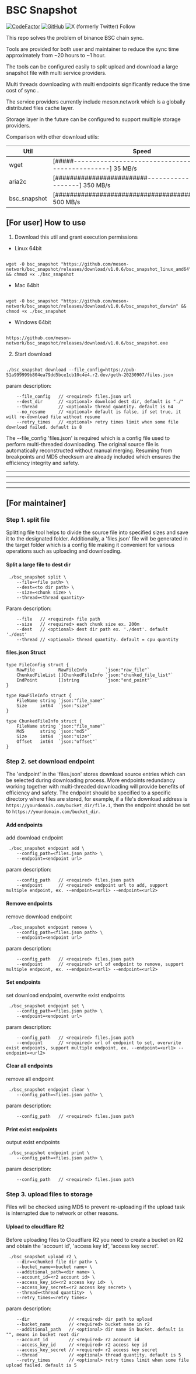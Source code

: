 # BSC Snapshot

[![CodeFactor](https://www.codefactor.io/repository/github/meson-network/bsc_snapshot/badge)](https://www.codefactor.io/repository/github/meson-network/bsc_snapshot)
[![GitHub](https://img.shields.io/github/license/meson-network/bsc_snapshot)](https://github.com/meson-network/bsc_snapshot/blob/main/LICENSE)
![X (formerly Twitter) Follow](https://img.shields.io/twitter/follow/NetworkMeson)

This repo solves the problem of binance BSC chain sync.

Tools are provided for both user and maintainer to reduce the sync time approximately from ~20 hours to ~1 hour.

The tools can be configured easily to split upload and download a large snapshot file with multi service providers.

Multi threads downloading with multi endpoints significantly reduce the time cost of sync .

The service providers currently include meson.network which is a globally distributed files cache layer.

Storage layer in the future can be configured to support multiple storage providers.

Comparison with other download utils:

| Util | Speed |
| ---- | ---- |
| wget | [#####--------------------------------------------------------] 35 MB/s |
| aria2c | [#########################-----------------------------] 350 MB/s |
| bsc_snapshot | [###############################################] 500 MB/s|


## [For user] How to use

  

1. Download this util and grant execution permissions

  

* Linux 64bit

```text

wget -O bsc_snapshot "https://github.com/meson-network/bsc_snapshot/releases/download/v1.0.6/bsc_snapshot_linux_amd64" && chmod +x ./bsc_snapshot

```

  

* Mac 64bit

```text

wget -O bsc_snapshot "https://github.com/meson-network/bsc_snapshot/releases/download/v1.0.6/bsc_snapshot_darwin" && chmod +x ./bsc_snapshot

```

  

* Windows 64bit

```text

https://github.com/meson-network/bsc_snapshot/releases/download/v1.0.6/bsc_snapshot.exe

```

  

2. Start download

  

```text

./bsc_snapshot download --file_config=https://pub-51a999999b804ea79dd5bce1cb10c4e4.r2.dev/geth-20230907/files.json

```

  

param description:

  

```text
    --file_config   // <required> files.json url
    --dest_dir      // <optional> download dest dir, default is "./"
    --thread        // <optional> thread quantity. default is 64
    --no_resume     // <optional> default is false, if set true, it will re-download file without resume
    --retry_times   // <optional> retry times limit when some file download failed. default is 8
```

  
The  --file_config 'files.json' is required which is a config file used to perform multi-threaded downloading. The original source file is automatically reconstructed without manual merging. Resuming from breakpoints and MD5 checksum are already included which ensures the efficiency integrity and safety.

  
  

---------------------------------------------------------------------------------
---------------------------------------------------------------------------------
---------------------------------------------------------------------------------
---------------------------------------------------------------------------------

  

## [For maintainer] 

  

### Step 1. split file

  

Splitting file tool helps to divide the source file into specified sizes and save it to the designated folder. Additionally, a 'files.json' file will be generated in the target folder which is a config file making it convenient for various operations such as uploading and downloading.


#### Split a large file to dest dir


```text
 ./bsc_snapshot split \
    --file=<file path> \
    --dest=<to dir path> \
    --size=<chunk size> \
    --thread=<thread quantity>
```

  

Param description:

  

```text
    --file   // <required> file path
    --size   // <required> each chunk size ex. 200m 
    --dest   // <optional> dest dir path ex. './dest'. default './dest'   
    --thread // <optional> thread quantity. default = cpu quantity
```

  

#### files.json Struct

  
```golang
type FileConfig struct {
    RawFile         RawFileInfo       `json:"raw_file"`
    ChunkedFileList []ChunkedFileInfo `json:"chunked_file_list"`
    EndPoint        []string          `json:"end_point"`
}

type RawFileInfo struct {
    FileName string `json:"file_name"`
    Size     int64  `json:"size"`
}

type ChunkedFileInfo struct {
    FileName string `json:"file_name"`
    Md5      string `json:"md5"`
    Size     int64  `json:"size"`
    Offset   int64  `json:"offset"`
}
```

  

### Step 2. set download endpoint

  
The 'endpoint' in the 'files.json' stores download source entries which can be selected during downloading process.
More endpoints redundancy working together with multi-threaded downloading will provide benefits of efficiency and safety.
The endpoint should be specified to a specific directory where files are stored, for example, if a file's download address is `https://yourdomain.com/bucket_dir/file.1`, then the endpoint should be set to `https://yourdomain.com/bucket_dir`.

  

#### Add endpoints

  

add download endpoint

  

```text
 ./bsc_snapshot endpoint add \
    --config_path=<files.json path> \
    --endpoint=<endpoint url>
```

  

param description:

  

```text
    --config_path   // <required> files.json path
    --endpoint      // <required> endpoint url to add, support multiple endpoint, ex. --endpoint=<url1> --endpoint=<url2>
```

  

#### Remove endpoints

  

remove download endpoint

  

```text
 ./bsc_snapshot endpoint remove \
    --config_path=<files.json path> \
    --endpoint=<endpoint url>
```

  

param description:

  

```text
    --config_path   // <required> files.json path
    --endpoint      // <required> url of endpoint to remove, support multiple endpoint, ex. --endpoint=<url1> --endpoint=<url2>
```

  

#### Set endpoints

  

set download endpoint, overwrite exist endpoints

  

```text
 ./bsc_snapshot endpoint set \
    --config_path=<files.json path> \
    --endpoint=<endpoint url>
```

  

param description:

  

```text
    --config_path   // <required> files.json path
    --endpoint      // <required> url of endpoint to set, overwrite exist endpoints, support multiple endpoint, ex. --endpoint=<url1> --endpoint=<url2>
```

  

#### Clear all endpoints

  

remove all endpoint

  

```text
 ./bsc_snapshot endpoint clear \
    --config_path=<files.json path> \
```

  

param description:

  

```text
    --config_path   // <required> files.json path
```

  

#### Print exist endpoints

  

output exist endpoints

  

```text
 ./bsc_snapshot endpoint print \
    --config_path=<files.json path> \
```

  

param description:

  

```text
    --config_path   // <required> files.json path
```

  

### Step 3. upload files to storage

Files will be checked using MD5 to prevent re-uploading if the upload task is interrupted due to network or other reasons.


#### Upload to cloudflare R2 


Before uploading files to Cloudflare R2 you need to create a bucket on R2 and obtain the 'account id', 'access key id', 'access key secret'.
  

```text
 ./bsc_snapshot upload r2 \
    --dir=<chunked file dir path> \
    --bucket_name=<bucket name> \
    --additional_path=<dir name> \
    --account_id=<r2 account id> \
    --access_key_id=<r2 access key id>  \
    --access_key_secret=<r2 access key secret> \
    --thread=<thread quantity>  \
    --retry_times=<retry times>
```

  

param description:

  

```text
    --dir               // <required> dir path to upload
    --bucket_name       // <required> bucket name in r2
    --additional_path   // <optional> dir name in bucket. default is "", means in bucket root dir
    --account_id        // <required> r2 account id
    --access_key_id     // <required> r2 access key id
    --access_key_secret // <required> r2 access key secret
    --thread            // <optional> thread quantity. default is 5
    --retry_times       // <optional> retry times limit when some file upload failed. default is 5
```
